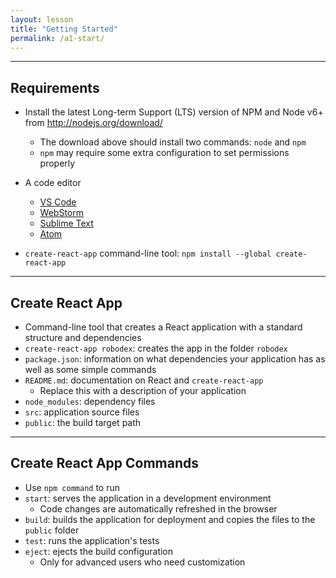 ```yaml
---
layout: lesson
title: "Getting Started"
permalink: /a1-start/
---
```


---
## Requirements

- Install the latest Long-term Support (LTS) version of NPM and Node v6+ from <http://nodejs.org/download/>
  - The download above should install two commands: `node` and `npm`
  - `npm` may require some extra configuration to set permissions properly

- A code editor
  - [VS Code](https://code.visualstudio.com/)
  - [WebStorm](https://www.jetbrains.com/webstorm/)
  - [Sublime Text](http://www.sublimetext.com/)
  - [Atom](https://atom.io/)

- `create-react-app` command-line tool:
   `npm install --global create-react-app`

---
## Create React App

- Command-line tool that creates a React application with a standard structure and dependencies
- `create-react-app robodex`: creates the app in the folder `robodex`
- `package.json`: information on what dependencies your application has as well as some simple commands
- `README.md`: documentation on React and `create-react-app`
  - Replace this with a description of your application
- `node_modules`: dependency files
- `src`: application source files
- `public`: the build target path

---
## Create React App Commands

- Use `npm command` to run
- `start`: serves the application in a development environment
  - Code changes are automatically refreshed in the browser
- `build`: builds the application for deployment and copies the files to the `public` folder
- `test`: runs the application's tests
- `eject`: ejects the build configuration
   - Only for advanced users who need customization
